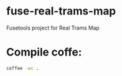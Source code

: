 # fuse-real-trams-map
Fusetools project for Real Trams Map

# Compile coffe:
```bash
coffee -wc .
```